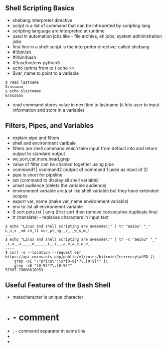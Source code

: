 ## Shell Scripting Basics
- shebang interpreter directive
- script is a list of command that can be intrepreted by scripting lang
- scripting language are interpreted at runtime
- used in automation jobs like - file archive, etl jobs, system administration jobs
- first line in a shell script is the interpreter directive; called shebang
- #!/bin/sh
- #!/bin/bash
- #!/usr/bin/env python3
- echo (prints from to ) echo >>
- $var_name to point to a variable
```
$ read lastname  
Grossman  
$ echo $lastname  
Grossman  
```
- read command stores value in next line to lastname (it lets user to input information and store in a variable)

## Filters, Pipes, and Variables
- explain pipe and filters
- shell and environment varibale
- filters are shell command which take input from default into and return output to standard output
- wc,sort,cat,more,head,grep
- value of filter can be chained together using pipe
- command1 | command2 (output of command 1 used as input of 2)
- pipe is short for pipeline
- set (command to display all shell variable)
- unset audience (delets the variable audience)
- environment variable are just like shell variable but they have extended scopes
- export var_name (make var_name environment variable)
- env to list all environemnt variable
- $ sort pets.txt | uniq (first sort then remove consecutive duplicate line)
- tr (translate) - replaces characters in input text
```
$ echo "Linux and shell scripting are awesome\!" | tr "aeiou" "_"
L_n_x _nd sh_ll scr_pt_ng _r_ _w_s_m_!
----
$ echo "Linux and shell scripting are awesome\!" | tr -c "aeiou" "_"
_i_u__a_____e______i__i___a_e_a_e_o_e_
----
$ curl -s --location --request GET https://api.coinstats.app/public/v1/coins/bitcoin\?currency\=USD |\
    grep -oE "\"price\":\s*[0-9]*?\.[0-9]*" |\
    grep -oE "[0-9]*?\.[0-9]*"
57907.78008618953
```
## Useful Features of the Bash Shell
- metacharacter is unique character
- # - comment
- ; - command separator in same line
- 
- 

